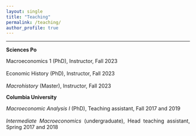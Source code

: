 ```yaml
---
layout: single
title: "Teaching"
permalink: /teaching/
author_profile: true
---
```

<hr />

<p style='text-align: justify;'><b>Sciences Po</b></p>

<p style='text-align: justify;'>Macroeconomics 1 (PhD), Instructor, Fall 2023<br>
<br>
Economic History</i> (PhD), Instructor, Fall 2023<br>
<br>
<i>Macrohistory</i> (Master), Instructor, Fall 2023</p>

<p style='text-align: justify;'><b>Columbia University</b></p>

<p style='text-align: justify;'><i>Macroeconomic Analysis I</i> (PhD), Teaching assistant, Fall 2017 and 2019<br>
<br>
<i>Intermediate Macroeconomics</i> (undergraduate), Head teaching assistant, Spring 2017 and 2018</p>
